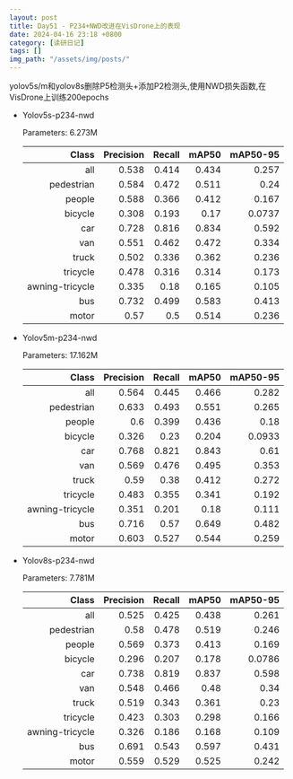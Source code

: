 ```yaml
---
layout: post
title: Day51 - P234+NWD改进在VisDrone上的表现
date: 2024-04-16 23:18 +0800
category: [读研日记]
tags: []
img_path: "/assets/img/posts/"
---
```


yolov5s/m和yolov8s删除P5检测头+添加P2检测头,使用NWD损失函数,在VisDrone上训练200epochs

- Yolov5s-p234-nwd

    Parameters: 6.273M

    |                Class| Precision|    Recall|     mAP50|  mAP50-95|
    |                 ---:|      ---:|      ---:|      ---:|      ---:|
    |                  all|     0.538|     0.414|     0.434|     0.257|
    |           pedestrian|     0.584|     0.472|     0.511|      0.24|
    |               people|     0.588|     0.366|     0.412|     0.167|
    |              bicycle|     0.308|     0.193|      0.17|    0.0737|
    |                  car|     0.728|     0.816|     0.834|     0.592|
    |                  van|     0.551|     0.462|     0.472|     0.334|
    |                truck|     0.502|     0.336|     0.362|     0.236|
    |             tricycle|     0.478|     0.316|     0.314|     0.173|
    |      awning-tricycle|     0.335|      0.18|     0.165|     0.105|
    |                  bus|     0.732|     0.499|     0.583|     0.413|
    |                motor|      0.57|       0.5|     0.514|     0.236|

- Yolov5m-p234-nwd

    Parameters: 17.162M

    |                Class| Precision|    Recall|     mAP50|  mAP50-95|
    |                 ---:|      ---:|      ---:|      ---:|      ---:|
    |                  all|     0.564|     0.445|     0.466|     0.282|
    |           pedestrian|     0.633|     0.493|     0.551|     0.265|
    |               people|       0.6|     0.399|     0.436|      0.18|
    |              bicycle|     0.326|      0.23|     0.204|    0.0933|
    |                  car|     0.768|     0.821|     0.843|      0.61|
    |                  van|     0.569|     0.476|     0.495|     0.353|
    |                truck|      0.59|      0.38|     0.412|     0.272|
    |             tricycle|     0.483|     0.355|     0.341|     0.192|
    |      awning-tricycle|     0.351|     0.201|      0.18|     0.111|
    |                  bus|     0.716|      0.57|     0.649|     0.482|
    |                motor|     0.603|     0.527|     0.544|     0.259|

- Yolov8s-p234-nwd

    Parameters: 7.781M

    |                Class| Precision|    Recall|     mAP50|  mAP50-95|
    |                 ---:|      ---:|      ---:|      ---:|      ---:|
    |                  all|     0.525|     0.425|     0.438|     0.261|
    |           pedestrian|      0.58|     0.478|     0.519|     0.246|
    |               people|     0.569|     0.373|     0.413|     0.169|
    |              bicycle|     0.296|     0.207|     0.178|    0.0786|
    |                  car|     0.738|     0.819|     0.837|     0.598|
    |                  van|     0.548|     0.466|      0.48|      0.34|
    |                truck|     0.519|     0.343|     0.361|      0.23|
    |             tricycle|     0.423|     0.303|     0.298|     0.166|
    |      awning-tricycle|     0.326|     0.186|     0.168|     0.109|
    |                  bus|     0.691|     0.543|     0.597|     0.431|
    |                motor|     0.559|     0.529|     0.525|     0.242|
